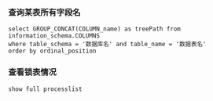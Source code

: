 ### 查询某表所有字段名

```
select GROUP_CONCAT(COLUMN_name) as treePath from information_schema.COLUMNS 
where table_schema = '数据库名' and table_name = '数据表名' 
order by ordinal_position
```

### 查看锁表情况

```
show full processlist
```


